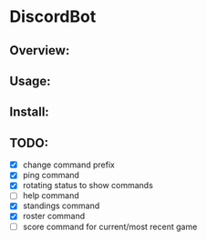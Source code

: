 # DiscordBot

## Overview:

## Usage:

## Install:

## TODO:
- [x] change command prefix
- [x] ping command
- [x] rotating status to show commands
- [ ] help command
- [x] standings command
- [x] roster command
- [ ] score command for current/most recent game